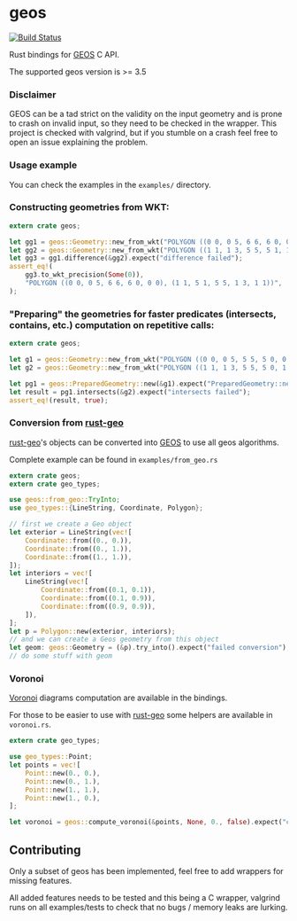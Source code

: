 geos
====

[![Build Status](https://travis-ci.org/georust/geos.svg?branch=master)](https://travis-ci.org/georust/geos)

Rust bindings for [GEOS](https://trac.osgeo.org/geos/) C API.

The supported geos version is >= 3.5

### Disclaimer

GEOS can be a tad strict on the validity on the input geometry and is prone to crash on invalid input, so they need to be checked in the wrapper.
This project is checked with valgrind, but if you stumble on a crash feel free to open an issue explaining the problem.

### Usage example

You can check the examples in the `examples/` directory.

### Constructing geometries from WKT:

```rust
extern crate geos;

let gg1 = geos::Geometry::new_from_wkt("POLYGON ((0 0, 0 5, 6 6, 6 0, 0 0))").expect("invalid WKT");
let gg2 = geos::Geometry::new_from_wkt("POLYGON ((1 1, 1 3, 5 5, 5 1, 1 1))").expect("invalid WKT");
let gg3 = gg1.difference(&gg2).expect("difference failed");
assert_eq!(
    gg3.to_wkt_precision(Some(0)),
    "POLYGON ((0 0, 0 5, 6 6, 6 0, 0 0), (1 1, 5 1, 5 5, 1 3, 1 1))",
);
```

### "Preparing" the geometries for faster predicates (intersects, contains, etc.) computation on repetitive calls:

```rust
extern crate geos;

let g1 = geos::Geometry::new_from_wkt("POLYGON ((0 0, 0 5, 5 5, 5 0, 0 0))").expect("invalid WKT");
let g2 = geos::Geometry::new_from_wkt("POLYGON ((1 1, 1 3, 5 5, 5 0, 1 1))").expect("invalid WKT");

let pg1 = geos::PreparedGeometry::new(&g1).expect("PreparedGeometry::new failed");
let result = pg1.intersects(&g2).expect("intersects failed");
assert_eq!(result, true);
```

### Conversion from [rust-geo](https://github.com/georust/rust-geo)

[rust-geo](https://github.com/georust/rust-geo)'s objects can be converted into [GEOS](https://trac.osgeo.org/geos/)
to use all geos algorithms.

Complete example can be found in `examples/from_geo.rs`

```rust
extern crate geos;
extern crate geo_types;

use geos::from_geo::TryInto;
use geo_types::{LineString, Coordinate, Polygon};

// first we create a Geo object
let exterior = LineString(vec![
    Coordinate::from((0., 0.)),
    Coordinate::from((0., 1.)),
    Coordinate::from((1., 1.)),
]);
let interiors = vec![
    LineString(vec![
        Coordinate::from((0.1, 0.1)),
        Coordinate::from((0.1, 0.9)),
        Coordinate::from((0.9, 0.9)),
    ]),
];
let p = Polygon::new(exterior, interiors);
// and we can create a Geos geometry from this object
let geom: geos::Geometry = (&p).try_into().expect("failed conversion");
// do some stuff with geom
```

### Voronoi

[Voronoi](https://en.wikipedia.org/wiki/Voronoi_diagram) diagrams computation are available in the bindings.

For those to be easier to use with [rust-geo](https://github.com/georust/rust-geo) some helpers are available in `voronoi.rs`.

```rust
extern crate geo_types;

use geo_types::Point;
let points = vec![
    Point::new(0., 0.),
    Point::new(0., 1.),
    Point::new(1., 1.),
    Point::new(1., 0.),
];

let voronoi = geos::compute_voronoi(&points, None, 0., false).expect("compute_voronoi failed");
```

## Contributing

Only a subset of geos has been implemented, feel free to add wrappers for missing features.

All added features needs to be tested and this being a C wrapper, valgrind runs on all examples/tests to check that
no bugs / memory leaks are lurking.
